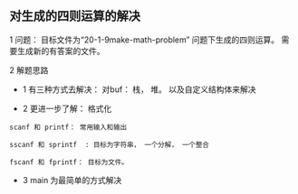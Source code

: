 ## 对生成的四则运算的解决

1 问题： 目标文件为“20-1-9make-math-problem” 问题下生成的四则运算。 需要生成新的有答案的文件。

2 解题思路

- 1 有三种方式去解决： 对buf： 栈， 堆。 以及自定义结构体来解决

- 2 更进一步了解： 格式化

```
scanf 和 printf： 常用输入和输出

sscanf 和 sprintf  : 目标为字符串， 一个分解， 一个整合

fscanf 和 fprintf： 目标为文件。 
```

- 3 main 为最简单的方式解决